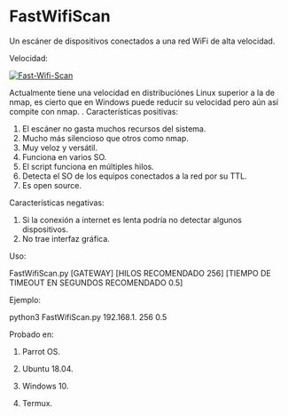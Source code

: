 # FastWifiScan
Un escáner de dispositivos conectados a una red WiFi de alta velocidad.

 Velocidad:


<a href="https://imgbb.com/"><img src="https://i.ibb.co/VD4JwqF/Fast-Wifi-Scan.png" alt="Fast-Wifi-Scan" border="0"></a>

Actualmente tiene una velocidad en distribuciónes Linux superior a la de nmap, es cierto que en Windows puede reducir su velocidad pero aún así compite con nmap.
.
Características positivas:

1. El escáner no gasta muchos recursos del sistema.
2. Mucho más silencioso que otros como nmap.
3. Muy veloz y versátil.
4. Funciona en varios SO.
5. El script funciona en múltiples hilos.
7. Detecta el SO de los equipos conectados a la red por su TTL.
7. Es open source.

Características negativas:

1. Si la conexión a internet es lenta podría no detectar algunos dispositivos.
2. No trae interfaz gráfica.

Uso:

FastWifiScan.py [GATEWAY] [HILOS RECOMENDADO 256] [TIEMPO DE TIMEOUT EN SEGUNDOS RECOMENDADO 0.5]

Ejemplo:

python3 FastWifiScan.py 192.168.1. 256 0.5

Probado en:

1. Parrot OS.

2. Ubuntu 18.04.
3. Windows 10.
4. Termux.


